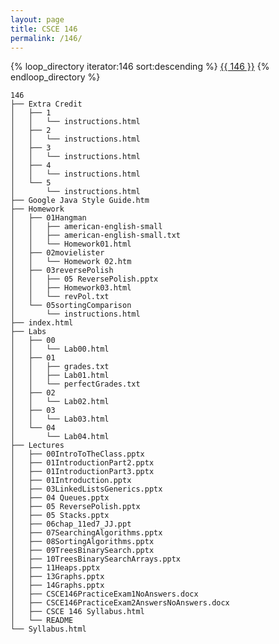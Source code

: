 ```yaml
---
layout: page
title: CSCE 146
permalink: /146/
---
```


{% loop_directory iterator:146 sort:descending %}
 <a href="{{ 146 }}">{{ 146 }}</a>
{% endloop_directory %}

    146
    ├── Extra Credit
    │   ├── 1
    │   │   └── instructions.html
    │   ├── 2
    │   │   └── instructions.html
    │   ├── 3
    │   │   └── instructions.html
    │   ├── 4
    │   │   └── instructions.html
    │   └── 5
    │       └── instructions.html
    ├── Google Java Style Guide.htm
    ├── Homework
    │   ├── 01Hangman
    │   │   ├── american-english-small
    │   │   ├── american-english-small.txt
    │   │   └── Homework01.html
    │   ├── 02movielister
    │   │   └── Homework 02.htm
    │   ├── 03reversePolish
    │   │   ├── 05 ReversePolish.pptx
    │   │   ├── Homework03.html
    │   │   └── revPol.txt
    │   └── 05sortingComparison
    │       └── instructions.html
    ├── index.html
    ├── Labs
    │   ├── 00
    │   │   └── Lab00.html
    │   ├── 01
    │   │   ├── grades.txt
    │   │   ├── Lab01.html
    │   │   └── perfectGrades.txt
    │   ├── 02
    │   │   └── Lab02.html
    │   ├── 03
    │   │   └── Lab03.html
    │   └── 04
    │       └── Lab04.html
    ├── Lectures
    │   ├── 00IntroToTheClass.pptx
    │   ├── 01IntroductionPart2.pptx
    │   ├── 01IntroductionPart3.pptx
    │   ├── 01Introduction.pptx
    │   ├── 03LinkedListsGenerics.pptx
    │   ├── 04 Queues.pptx
    │   ├── 05 ReversePolish.pptx
    │   ├── 05 Stacks.pptx
    │   ├── 06chap_11ed7_JJ.ppt
    │   ├── 07SearchingAlgorithms.pptx
    │   ├── 08SortingAlgorithms.pptx
    │   ├── 09TreesBinarySearch.pptx
    │   ├── 10TreesBinarySearchArrays.pptx
    │   ├── 11Heaps.pptx
    │   ├── 13Graphs.pptx
    │   ├── 14Graphs.pptx
    │   ├── CSCE146PracticeExam1NoAnswers.docx
    │   ├── CSCE146PracticeExam2AnswersNoAnswers.docx
    │   ├── CSCE 146 Syllabus.html
    │   └── README
    └── Syllabus.html

